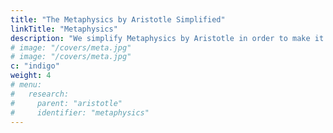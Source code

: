 ```yaml
---
title: "The Metaphysics by Aristotle Simplified"
linkTitle: "Metaphysics"
description: "We simplify Metaphysics by Aristotle in order to make it easier to understand"
# image: "/covers/meta.jpg"
# image: "/covers/meta.jpg"
c: "indigo"
weight: 4
# menu:
#   research:
#     parent: "aristotle"
#     identifier: "metaphysics"
---
```


